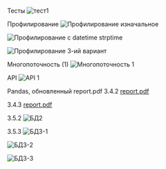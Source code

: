 Тесты
![тест1](https://user-images.githubusercontent.com/88208993/205604045-bffbfd46-b528-4e62-a785-dc21de5a8861.png)

Профилирование
![Профилирование изначальное](https://user-images.githubusercontent.com/88208993/205662142-50f1462f-0ab4-4183-a785-505ba88aa74e.png)

![Профилирование с datetime strptime](https://user-images.githubusercontent.com/88208993/205662170-b98e2758-e511-4e7b-bd50-e004a133be45.png)

![Профилирование 3-ий вариант](https://user-images.githubusercontent.com/88208993/205662167-a40365f2-49c1-4ccc-81c9-947d9cd22b6e.png)

Многопоточность (1)
![Многопоточность 1](https://user-images.githubusercontent.com/88208993/207563320-3680721a-3df5-46e1-8631-43dfcce56fd0.png)

API
![API 1](https://user-images.githubusercontent.com/88208993/208663692-61fa102d-e004-47ab-91ec-71a063a46e77.png)

Pandas, обновленный report.pdf
3.4.2
[report.pdf](https://github.com/Becelchak/Zikov/files/10302922/report.pdf)

3.4.3
[report.pdf](https://github.com/Becelchak/Zikov/files/10306611/report.pdf)

3.5.2
![БД2](https://user-images.githubusercontent.com/88208993/209684333-8d047a90-0367-45c5-94b7-6d5323b6b3c1.png)


3.5.3
![БД3-1](https://user-images.githubusercontent.com/88208993/209819291-25b94b1d-1574-49ee-86aa-69660ee05a54.png) 

![БД3-2](https://user-images.githubusercontent.com/88208993/209819441-aaa515a1-cce7-48d3-bd43-9bc54f3bb3af.png)

![БД3-3](https://user-images.githubusercontent.com/88208993/209819451-ed44d3e1-bc41-4233-9995-cd8aa13e57ee.png)
